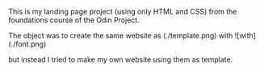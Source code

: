 This is my landing page project (using only HTML and CSS) from the foundations course of the Odin Project.

The object was to create the same website as 
(./template.png)
with 
![with] (./font.png)

but instead I tried to make my own website using them as template.
